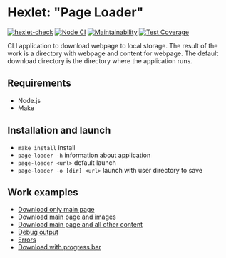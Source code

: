 
# Hexlet: "Page Loader"

[![hexlet-check](https://github.com/grim-vagabond/hexlet-javascript-3-page-loader/actions/workflows/hexlet-check.yml/badge.svg?branch=main)](https://github.com/grim-vagabond/hexlet-javascript-3-page-loader/actions/workflows/hexlet-check.yml)
[![Node CI](https://github.com/grim-vagabond/hexlet-javascript-3-page-loader/actions/workflows/nodejs.yml/badge.svg?branch=main)](https://github.com/grim-vagabond/hexlet-javascript-3-page-loader/actions/workflows/nodejs.yml)
[![Maintainability](https://api.codeclimate.com/v1/badges/f2a8818a84348698a384/maintainability)](https://codeclimate.com/github/grim-vagabond/hexlet-javascript-3-page-loader/maintainability)
[![Test Coverage](https://api.codeclimate.com/v1/badges/f2a8818a84348698a384/test_coverage)](https://codeclimate.com/github/grim-vagabond/hexlet-javascript-3-page-loader/test_coverage)

CLI application to download webpage to local storage. The result of the work is a directory with webpage and content for webpage. The default download directory is the directory where the application runs.

## Requirements

* Node.js
* Make

## Installation and launch

* `make install` install
* `page-loader -h` information about application
* `page-loader <url>` default launch
* `page-loader -o [dir] <url>` launch with user directory to save

## Work examples

* [Download only main page](https://asciinema.org/a/573421)
* [Download main page and images](https://asciinema.org/a/573430)
* [Download main page and all other content](https://asciinema.org/a/573431)
* [Debug output](https://asciinema.org/a/573432)
* [Errors](https://asciinema.org/a/573433)
* [Download with progress bar](https://asciinema.org/a/573434)
